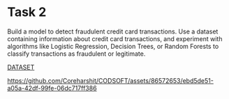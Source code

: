 # Task 2

Build a model to detect fraudulent credit card transactions. Use a
dataset containing information about credit card transactions, and
experiment with algorithms like Logistic Regression, Decision Trees,
or Random Forests to classify transactions as fraudulent or
legitimate.

[DATASET](https://www.kaggle.com/datasets/kartik2112/fraud-detection)




https://github.com/Coreharshit/CODSOFT/assets/86572653/ebd5de51-a05a-42df-99fe-06dc717ff386

